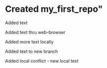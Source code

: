 # Created my_first_repo"

Added text 

Added text thru web-browser

Added more text locally

Added text to new branch <newbranch>

Added local conflict -  new local text
